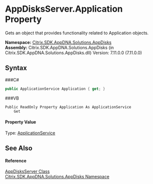 # AppDisksServer.Application Property 
 

Gets an object that provides functionality related to Application objects.

**Namespace:**&nbsp;<a href="N_Citrix_SDK_AppDNA_Solutions_AppDisks">Citrix.SDK.AppDNA.Solutions.AppDisks</a><br />**Assembly:**&nbsp;Citrix.SDK.AppDNA.Solutions.AppDisks (in Citrix.SDK.AppDNA.Solutions.AppDisks.dll) Version: 7.11.0.0 (7.11.0.0)

## Syntax

###C#
```csharp
public ApplicationService Application { get; }
```

###VB
```vbnet
Public ReadOnly Property Application As ApplicationService
	Get
```


#### Property Value
Type: <a href="T_Citrix_SDK_AppDNA_ApplicationService">ApplicationService</a>

## See Also


#### Reference
<a href="T_Citrix_SDK_AppDNA_Solutions_AppDisks_AppDisksServer">AppDisksServer Class</a><br /><a href="N_Citrix_SDK_AppDNA_Solutions_AppDisks">Citrix.SDK.AppDNA.Solutions.AppDisks Namespace</a><br />